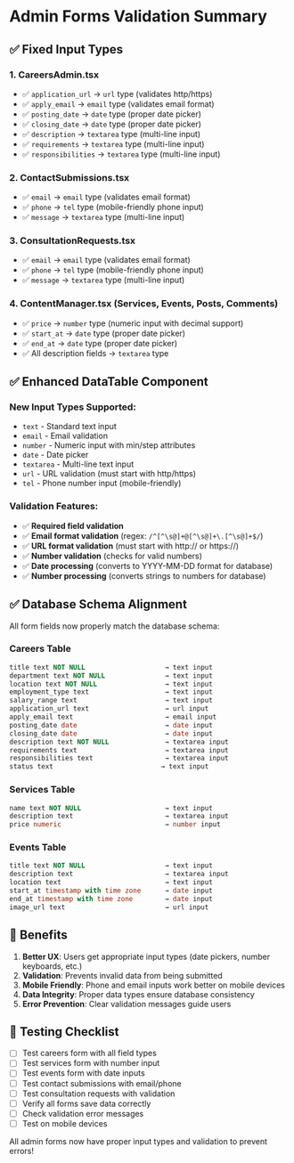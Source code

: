 # Admin Forms Validation Summary

## ✅ Fixed Input Types

### 1. **CareersAdmin.tsx**
- ✅ `application_url` → `url` type (validates http/https)
- ✅ `apply_email` → `email` type (validates email format)
- ✅ `posting_date` → `date` type (proper date picker)
- ✅ `closing_date` → `date` type (proper date picker)
- ✅ `description` → `textarea` type (multi-line input)
- ✅ `requirements` → `textarea` type (multi-line input)
- ✅ `responsibilities` → `textarea` type (multi-line input)

### 2. **ContactSubmissions.tsx**
- ✅ `email` → `email` type (validates email format)
- ✅ `phone` → `tel` type (mobile-friendly phone input)
- ✅ `message` → `textarea` type (multi-line input)

### 3. **ConsultationRequests.tsx**
- ✅ `email` → `email` type (validates email format)
- ✅ `phone` → `tel` type (mobile-friendly phone input)
- ✅ `message` → `textarea` type (multi-line input)

### 4. **ContentManager.tsx** (Services, Events, Posts, Comments)
- ✅ `price` → `number` type (numeric input with decimal support)
- ✅ `start_at` → `date` type (proper date picker)
- ✅ `end_at` → `date` type (proper date picker)
- ✅ All description fields → `textarea` type

## ✅ Enhanced DataTable Component

### New Input Types Supported:
- `text` - Standard text input
- `email` - Email validation
- `number` - Numeric input with min/step attributes
- `date` - Date picker
- `textarea` - Multi-line text input
- `url` - URL validation (must start with http/https)
- `tel` - Phone number input (mobile-friendly)

### Validation Features:
- ✅ **Required field validation**
- ✅ **Email format validation** (regex: `/^[^\s@]+@[^\s@]+\.[^\s@]+$/`)
- ✅ **URL format validation** (must start with http:// or https://)
- ✅ **Number validation** (checks for valid numbers)
- ✅ **Date processing** (converts to YYYY-MM-DD format for database)
- ✅ **Number processing** (converts strings to numbers for database)

## ✅ Database Schema Alignment

All form fields now properly match the database schema:

### Careers Table
```sql
title text NOT NULL                    → text input
department text NOT NULL               → text input
location text NOT NULL                 → text input
employment_type text                   → text input
salary_range text                      → text input
application_url text                   → url input
apply_email text                       → email input
posting_date date                      → date input
closing_date date                      → date input
description text NOT NULL              → textarea input
requirements text                      → textarea input
responsibilities text                  → textarea input
status text                           → text input
```

### Services Table
```sql
name text NOT NULL                     → text input
description text                       → textarea input
price numeric                          → number input
```

### Events Table
```sql
title text NOT NULL                    → text input
description text                       → textarea input
location text                          → text input
start_at timestamp with time zone      → date input
end_at timestamp with time zone        → date input
image_url text                         → url input
```

## 🚀 Benefits

1. **Better UX**: Users get appropriate input types (date pickers, number keyboards, etc.)
2. **Validation**: Prevents invalid data from being submitted
3. **Mobile Friendly**: Phone and email inputs work better on mobile devices
4. **Data Integrity**: Proper data types ensure database consistency
5. **Error Prevention**: Clear validation messages guide users

## 🧪 Testing Checklist

- [ ] Test careers form with all field types
- [ ] Test services form with number input
- [ ] Test events form with date inputs
- [ ] Test contact submissions with email/phone
- [ ] Test consultation requests with validation
- [ ] Verify all forms save data correctly
- [ ] Check validation error messages
- [ ] Test on mobile devices

All admin forms now have proper input types and validation to prevent errors!
